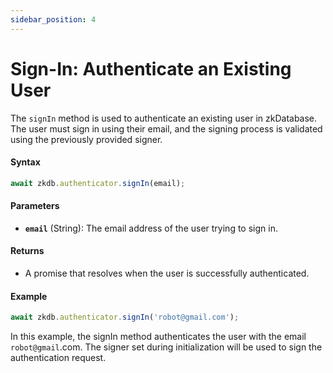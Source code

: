 ```yaml
---
sidebar_position: 4
---
```


# Sign-In: Authenticate an Existing User

The `signIn` method is used to authenticate an existing user in zkDatabase. The user must sign in using their email, and the signing process is validated using the previously provided signer.

#### Syntax
```ts
await zkdb.authenticator.signIn(email);
```

#### Parameters
- **`email`** (String): The email address of the user trying to sign in.

#### Returns
- A promise that resolves when the user is successfully authenticated.

#### Example
```ts
await zkdb.authenticator.signIn('robot@gmail.com');
```

In this example, the signIn method authenticates the user with the email `robot@gmail`.com. The signer set during initialization will be used to sign the authentication request.

